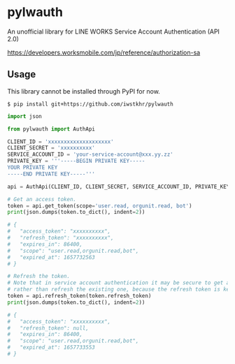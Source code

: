 # pylwauth
An unofficial library for LINE WORKS Service Account Authentication (API 2.0)

https://developers.worksmobile.com/jp/reference/authorization-sa

## Usage
This library cannot be installed through PyPI for now.

```shell
$ pip install git+https://github.com/iwstkhr/pylwauth
```

```python
import json

from pylwauth import AuthApi

CLIENT_ID = 'xxxxxxxxxxxxxxxxxxxx'
CLIENT_SECRET = 'xxxxxxxxxx'
SERVICE_ACCOUNT_ID = 'your-service-account@xxx.yy.zz'
PRIVATE_KEY = '''-----BEGIN PRIVATE KEY-----
YOUR PRIVATE KEY
-----END PRIVATE KEY-----'''

api = AuthApi(CLIENT_ID, CLIENT_SECRET, SERVICE_ACCOUNT_ID, PRIVATE_KEY)

# Get an access token.
token = api.get_token(scope='user.read, orgunit.read, bot')
print(json.dumps(token.to_dict(), indent=2))

# {
#   "access_token": "xxxxxxxxxx",
#   "refresh_token": "xxxxxxxxxx",
#   "expires_in": 86400,
#   "scope": "user.read,orgunit.read,bot",
#   "expired_at": 1657732563
# }

# Refresh the token.
# Note that in service account authentication it may be secure to get another access token
# rather than refresh the existing one, because the refresh token is kept alive in 90 days.
token = api.refresh_token(token.refresh_token)
print(json.dumps(token.to_dict(), indent=2))

# {
#   "access_token": "xxxxxxxxxx",
#   "refresh_token": null,
#   "expires_in": 86400,
#   "scope": "user.read,orgunit.read,bot",
#   "expired_at": 1657733553
# }
```
